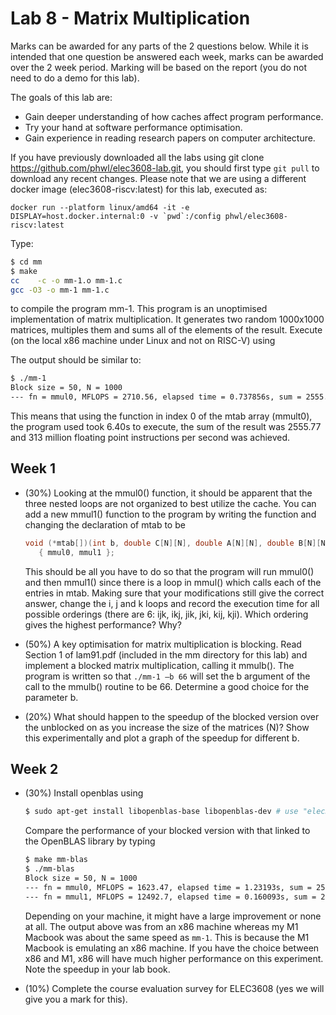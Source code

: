 # Lab 8 - Matrix Multiplication


Marks can be awarded for any parts of the 2 questions below. While it is intended that one question be answered each week, marks can be awarded over the 2 week period. Marking will be based on the report (you do not need to do a demo for this lab).

The goals of this lab are:

 *  Gain deeper understanding of how caches affect program performance.
 *  Try your hand at software performance optimisation.
 *  Gain experience in reading research papers on computer architecture.

If you have previously downloaded all the labs using git clone https://github.com/phwl/elec3608-lab.git, you should first type ```git pull``` to download any recent changes. Please note that we are using a different docker image (elec3608-riscv:latest) for this lab, executed as:

```
docker run --platform linux/amd64 -it -e DISPLAY=host.docker.internal:0 -v `pwd`:/config phwl/elec3608-riscv:latest
```

Type:
```bash
$ cd mm
$ make
cc    -c -o mm-1.o mm-1.c
gcc -O3 -o mm-1 mm-1.c
```

to compile the program mm-1. This program is an unoptimised implementation of matrix multiplication. It generates two random 1000x1000 matrices, multiples them and sums all of the elements of the result. Execute (on the local x86 machine under Linux and not on RISC-V) using

The output should be similar to:
```bash
$ ./mm-1
Block size = 50, N = 1000
--- fn = mmul0, MFLOPS = 2710.56, elapsed time = 0.737856s, sum = 2555.77
```
This means that using the function in index 0 of the mtab array (mmult0), the program used took 6.40s to execute, the sum of the result was 2555.77 and 313 million floating point instructions per second was achieved.

## Week 1

* (30%) Looking at the mmul0() function, it should be apparent that the three nested loops are not organized to best utilize the cache. You can add a new mmul1() function to the program by writing the function and changing the declaration of mtab to be

     ```c
     void (*mtab[])(int b, double C[N][N], double A[N][N], double B[N][N]) =
        { mmul0, mmul1 };
     ```

    This should be all you have to do so that the program will run mmul0() and then mmul1() since there is a loop in mmul() which calls each of the entries in mtab. Making sure that your modifications still give the correct answer, change the i, j and k loops and record the execution time for all possible orderings (there are 6: ijk, ikj, jik, jki, kij, kji). Which ordering gives the highest performance? Why?

* (50%) A key optimisation for matrix multiplication is blocking. Read Section 1 of lam91.pdf (included in the mm directory for this lab) and implement a blocked matrix multiplication, calling it mmulb(). The program is written so that ```./mm-1 –b 66``` will set the b argument of the call to the mmulb() routine to be 66. Determine a good choice for the parameter b.

* (20%) What should happen to the speedup of the blocked version over the unblocked on as you increase the size of the matrices (N)? Show this experimentally and plot a graph of the speedup for different b.

## Week 2

* (30%) Install openblas using

    ```bash
    $ sudo apt-get install libopenblas-base libopenblas-dev # use "elec3608" as the password
    ```

    Compare the performance of your blocked version with that linked to the OpenBLAS library by typing

    ```bash
    $ make mm-blas
    $ ./mm-blas
    Block size = 50, N = 1000
    --- fn = mmul0, MFLOPS = 1623.47, elapsed time = 1.23193s, sum = 2555.77
    --- fn = mmul1, MFLOPS = 12492.7, elapsed time = 0.160093s, sum = 2555.77
    ```

    Depending on your machine, it might have a large improvement or none at all. The output above was from an x86 machine whereas my M1 Macbook was about the same speed as ```mm-1```. This is because the M1 Macbook is emulating an x86 machine. If you have the choice between x86 and M1, x86 will have much higher performance on this experiment. Note the speedup in your lab book.

* (10%) Complete the course evaluation survey for ELEC3608 (yes we will give you a mark for this).


